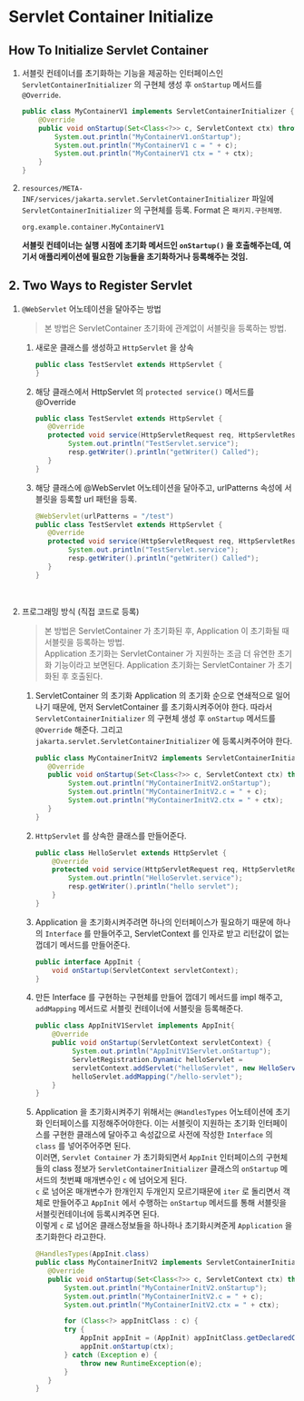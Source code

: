# Servlet Container Initialize

## How To Initialize Servlet Container

1. 서블릿 컨테이너를 초기화하는 기능을 제공하는 인터페이스인 `ServletContainerInitializer` 의 구현체 생성 후 `onStartup` 메서드를 `@Override`.
   ```java
   public class MyContainerV1 implements ServletContainerInitializer {
       @Override
       public void onStartup(Set<Class<?>> c, ServletContext ctx) throws ServletException {
           System.out.println("MyContainerV1.onStartup");
           System.out.println("MyContainerV1 c = " + c);
           System.out.println("MyContainerV1 ctx = " + ctx);
       }
   }
   ```

2. `resources/META-INF/services/jakarta.servlet.ServletContainerInitializer` 파일에 `ServletContainerInitializer` 의 구현체를 등록. Format 은 `패키지.구현체명`.
   ```
   org.example.container.MyContainerV1
   ```

   **서블릿 컨테이너는 실행 시점에 초기화 메서드인 `onStartup()` 을 호출해주는데, 여기서 애플리케이션에 필요한 기능들을 초기화하거나 등록해주는 것임.**

## 2. Two Ways to Register Servlet

1. `@WebServlet` 어노테이션을 달아주는 방법

   > 본 방법은 ServletContainer 초기화에 관계없이 서블릿을 등록하는 방법.

    1. 새로운 클래스를 생성하고 `HttpServlet` 을 상속
       ```java
       public class TestServlet extends HttpServlet {
       }
       ```
   
    2. 해당 클래스에서 HttpServlet 의 `protected service()` 메서드를 @Override
       ```java
       public class TestServlet extends HttpServlet {
          @Override
          protected void service(HttpServletRequest req, HttpServletResponse resp) throws ServletException, IOException {
               System.out.println("TestServlet.service");
               resp.getWriter().println("getWriter() Called");
          }
       }
       ```
       
    3. 해당 클래스에 @WebServlet 어노테이션을 달아주고, urlPatterns 속성에 서블릿을 등록할 url 패턴을 등록.
       ```java
       @WebServlet(urlPatterns = "/test")
       public class TestServlet extends HttpServlet {
          @Override
          protected void service(HttpServletRequest req, HttpServletResponse resp) throws ServletException, IOException {
               System.out.println("TestServlet.service");
               resp.getWriter().println("getWriter() Called");
          }
       }
       ```
       
   <br>
   
2. 프로그래밍 방식 (직접 코드로 등록)

   > 본 방법은 ServletContainer 가 초기화된 후, Application 이 초기화될 때 서블릿을 등록하는 방법.  
   > Application 초기화는 ServletContainer 가 지원하는 조금 더 유연한 초기화 기능이라고 보면된다.
   > Application 초기화는 ServletContainer 가 초기화된 후 호출된다.

    1. ServletContainer 의 초기화 Application 의 초기화 순으로 연쇄적으로 일어나기 때문에, 먼저 ServletContainer 를 초기화시켜주어야 한다.
      따라서 `ServletContainerInitializer` 의 구현체 생성 후 `onStartup` 메서드를 `@Override` 해준다.
      그리고 `jakarta.servlet.ServletContainerInitializer` 에 등록시켜주어야 한다.
       ```java
       public class MyContainerInitV2 implements ServletContainerInitializer {
          @Override
          public void onStartup(Set<Class<?>> c, ServletContext ctx) throws ServletException {
               System.out.println("MyContainerInitV2.onStartup");
               System.out.println("MyContainerInitV2.c = " + c);
               System.out.println("MyContainerInitV2.ctx = " + ctx);
          }
       }
       ```
       
    2. `HttpServlet` 를 상속한 클래스를 만들어준다. 
       ```java
       public class HelloServlet extends HttpServlet {
           @Override
           protected void service(HttpServletRequest req, HttpServletResponse resp) throws IOException {
               System.out.println("HelloServlet.service");
               resp.getWriter().println("hello servlet");
           }
       }
       ```

    3. Application 을 초기화시켜주려면 하나의 인터페이스가 필요하기 때문에 하나의 `Interface` 를 만들어주고, ServletContext 를 인자로 받고 리턴값이 없는 껍데기 메서드를 만들어준다.
       ```java
       public interface AppInit {
           void onStartup(ServletContext servletContext);
       }
       ```
   
   4. 만든 Interface 를 구현하는 구현체를 만들어 껍데기 메서드를 impl 해주고, `addMapping` 메서드로 서블릿 컨테이너에 서블릿을 등록해준다.
       ```java
       public class AppInitV1Servlet implements AppInit{
           @Override
           public void onStartup(ServletContext servletContext) {
                System.out.println("AppInitV1Servlet.onStartup");
                ServletRegistration.Dynamic helloServlet =
                servletContext.addServlet("helloServlet", new HelloServlet());
                helloServlet.addMapping("/hello-servlet");
           }
       }
       ```
      
   5. Application 을 초기화시켜주기 위해서는 `@HandlesTypes` 어노테이션에 초기화 인터페이스를 지정해주어야한다. 이는  서블릿이 지원하는 초기화 인터페이스를 구현한 클래스에 달아주고 속성값으로
      사전에 작성한 `Interface` 의 `class` 를 넣어주어주면 된다.  
      이러면, `Servlet Container` 가 초기화되면서 `AppInit` 인터페이스의 구현체들의 class 정보가 `ServletContainerInitializer` 클래스의 `onStartup` 메서드의 첫번쨰 매개변수인 `c` 에 넘어오게 된다.  
      `c` 로 넘어온 매개변수가 한개인지 두개인지 모르기때문에 `iter` 로 돌리면서 객체로 만들어주고
      `AppInit` 에서 수행하는 `onStartup` 메서드를 통해 서블릿을 서블릿컨테이너에 등록시켜주면 된다.  
      이렇게 `c` 로 넘어온 클래스정보들을 하나하나 초기화시켜준게 `Application` 을 초기화한다 라고한다.
      
       ```java
       @HandlesTypes(AppInit.class)
       public class MyContainerInitV2 implements ServletContainerInitializer {
          @Override
          public void onStartup(Set<Class<?>> c, ServletContext ctx) throws ServletException {
              System.out.println("MyContainerInitV2.onStartup");
              System.out.println("MyContainerInitV2.c = " + c);
              System.out.println("MyContainerInitV2.ctx = " + ctx);
      
              for (Class<?> appInitClass : c) {
              try {
                  AppInit appInit = (AppInit) appInitClass.getDeclaredConstructor().newInstance();
                  appInit.onStartup(ctx);
              } catch (Exception e) {
                  throw new RuntimeException(e);
              }
          }
       }
       ```


